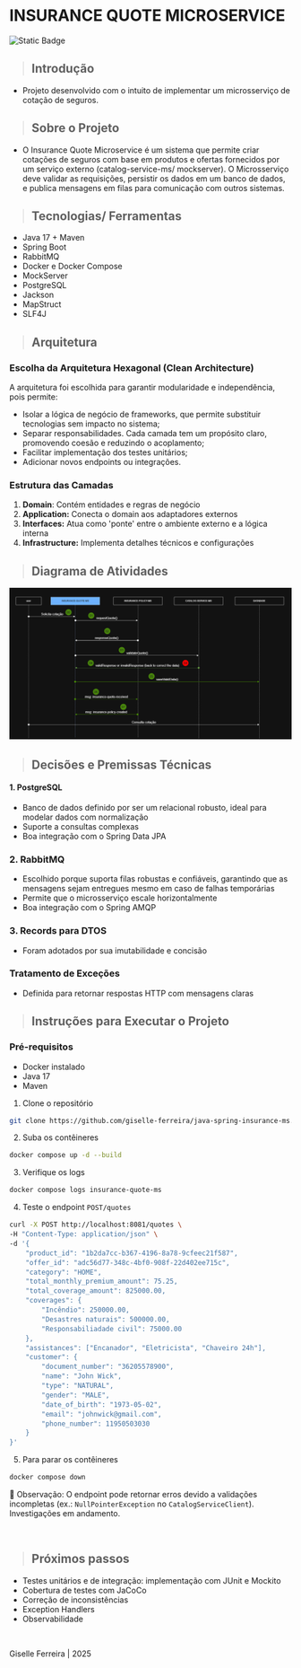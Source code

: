 # INSURANCE QUOTE MICROSERVICE

![Static Badge](https://img.shields.io/badge/Status-Em%20Desenvolvimento-blue)

> ## Introdução
- Projeto desenvolvido com o intuito de implementar um microsserviço de cotação de seguros. 

> ## Sobre o Projeto
- O Insurance Quote Microservice é um sistema que permite criar cotações de seguros com base em produtos e ofertas fornecidos por um serviço externo (catalog-service-ms/ mockserver). O Microsserviço deve validar as requisições, persistir os dados em um banco de dados, e publica mensagens em filas para comunicação com outros sistemas.

> ## Tecnologias/ Ferramentas
- Java 17 + Maven
- Spring Boot
- RabbitMQ
- Docker e Docker Compose
- MockServer
- PostgreSQL
- Jackson
- MapStruct
- SLF4J

> ## Arquitetura
### Escolha da Arquitetura Hexagonal (Clean Architecture)
A arquitetura foi escolhida para garantir modularidade e independência, pois permite:

- Isolar a lógica de negócio de frameworks, que permite substituir tecnologias sem impacto no sistema;
- Separar responsabilidades. Cada camada tem um propósito claro, promovendo coesão e reduzindo o acoplamento;
- Facilitar implementação dos testes unitários;
- Adicionar novos endpoints ou integrações.

### Estrutura das Camadas

1. **Domain**: Contém entidades e regras de negócio
2. **Application:** Conecta o domain aos adaptadores externos
3. **Interfaces:** Atua como 'ponte' entre o ambiente externo e a lógica interna
4. **Infrastructure:** Implementa detalhes técnicos e configurações

>## Diagrama de Atividades

![img.png](img.png)

>## Decisões e Premissas Técnicas
#### 1. PostgreSQL
- Banco de dados definido por ser um relacional robusto, ideal para modelar dados com normalização
- Suporte a consultas complexas
- Boa integração com o Spring Data JPA

### 2. RabbitMQ
- Escolhido porque suporta filas robustas e confiáveis, garantindo que as mensagens sejam entregues mesmo em caso de falhas temporárias
- Permite que o microsserviço escale horizontalmente
- Boa integração com o Spring AMQP

### 3. Records para DTOS
- Foram adotados por sua imutabilidade e concisão

### Tratamento de Exceções
- Definida para retornar respostas HTTP com mensagens claras

>## Instruções para Executar o Projeto
### Pré-requisitos
- Docker instalado
- Java 17
- Maven

1. Clone o repositório
```bash
git clone https://github.com/giselle-ferreira/java-spring-insurance-ms.git
```

2. Suba os contêineres
```bash
docker compose up -d --build
```

3. Verifique os logs
```bash
docker compose logs insurance-quote-ms
```

4. Teste o endpoint `POST/quotes`
```bash
curl -X POST http://localhost:8081/quotes \
-H "Content-Type: application/json" \
-d '{
    "product_id": "1b2da7cc-b367-4196-8a78-9cfeec21f587",
    "offer_id": "adc56d77-348c-4bf0-908f-22d402ee715c",
    "category": "HOME",
    "total_monthly_premium_amount": 75.25,
    "total_coverage_amount": 825000.00,
    "coverages": {
        "Incêndio": 250000.00,
        "Desastres naturais": 500000.00,
        "Responsabiliadade civil": 75000.00
    },
    "assistances": ["Encanador", "Eletricista", "Chaveiro 24h"],
    "customer": {
        "document_number": "36205578900",
        "name": "John Wick",
        "type": "NATURAL",
        "gender": "MALE",
        "date_of_birth": "1973-05-02",
        "email": "johnwick@gmail.com",
        "phone_number": 11950503030
    }
}'
```

5. Para parar os contêineres
```bash
docker compose down
```

🚨 Observação: O endpoint pode retornar erros devido a validações incompletas (ex.: `NullPointerException` no `CatalogServiceClient`). 
Investigações em andamento.

<br>

>## Próximos passos
- Testes unitários e de integração: implementação com JUnit e Mockito
- Cobertura de testes com JaCoCo
- Correção de inconsistências
- Exception Handlers
- Observabilidade

<br>

Giselle Ferreira | 2025